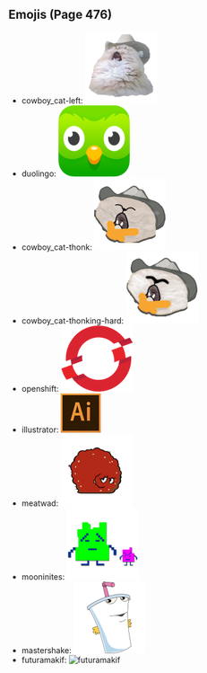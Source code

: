 
## Emojis (Page 476)

* cowboy_cat-left: ![cowboy_cat-left](output/cowboy_cat-left.png)
* duolingo: ![duolingo](output/duolingo.png)
* cowboy_cat-thonk: ![cowboy_cat-thonk](output/cowboy_cat-thonk.png)
* cowboy_cat-thonking-hard: ![cowboy_cat-thonking-hard](output/cowboy_cat-thonking-hard.png)
* openshift: ![openshift](output/openshift.png)
* illustrator: ![illustrator](output/illustrator.png)
* meatwad: ![meatwad](output/meatwad.png)
* mooninites: ![mooninites](output/mooninites.png)
* mastershake: ![mastershake](output/mastershake.png)
* futuramakif: ![futuramakif](output/futuramakif)

